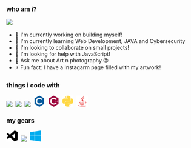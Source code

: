 <h3>who am i?</h3>

<img src="https://github.com/hunteeX/hunteeX/blob/main/image.webp">


- 🔭 I'm currently working on building myself!
 - 🌱 I'm currently learning Web Development, JAVA and Cybersecurity
 - 👯 I'm looking to collaborate on small projects!
 - 🤔 I'm looking for help with JavaScript!
 - 💬 Ask me about Art n photography.😉
 - ⚡ Fun fact: I have a Instagarm page filled with my artwork!

<h3>things i code with</h3>

<span><img src="https://cdn.jsdelivr.net/gh/devicons/devicon@latest/icons/html5/html5-plain.svg" width="30px"></span>&nbsp;
<span><img src="https://cdn.jsdelivr.net/gh/devicons/devicon@latest/icons/css3/css3-plain.svg" width="30px"></span>&nbsp;
<span><img src="https://cdn.jsdelivr.net/gh/devicons/devicon@latest/icons/nodejs/nodejs-plain.svg" width="30px"></span>&nbsp;
<span><img src="https://github.com/devicons/devicon/blob/v2.14.0/icons/c/c-plain.svg" width="30px"></span>&nbsp;
<span><img src="https://github.com/devicons/devicon/blob/v2.14.0/icons/cplusplus/cplusplus-plain.svg" width="30px"></span>&nbsp;
<span><img src="https://github.com/devicons/devicon/blob/v2.14.0/icons/python/python-plain.svg" width="30px"></span>&nbsp;
<span><img src="https://github.com/devicons/devicon/blob/v2.14.0/icons/java/java-plain.svg" width="30px"></span>&nbsp;


<h3>my gears</h3>
<span><img src="https://github.com/devicons/devicon/blob/v2.14.0/icons/vscode/vscode-plain.svg" width="30px"></span>&nbsp;
<span><img src="https://upload.wikimedia.org/wikipedia/commons/7/7d/Intel_logo_%282006-2020%29.svg" width="30px"></span>&nbsp;
<span><img src="https://github.com/devicons/devicon/blob/v2.14.0/icons/windows8/windows8-original.svg" width="30px"></span>&nbsp;






